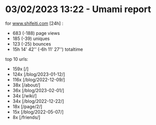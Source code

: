 # 03/02/2023 13:22 - Umami report
for www.shifeiti.com [24h] :

 - 683 (-188) page views
 - 185 (-39) uniques
 - 123 (-25) bounces
 - 15h 14' 42'' (-6h 11' 27'') totaltime


top 10 urls:
 - 159x [/]
 - 124x [/blog/2023-01-12/]
 - 116x [/blog/2022-12-09/]
 - 38x [/about/]
 - 36x [/blog/2023-02-01/]
 - 34x [/wiki/]
 - 34x [/blog/2022-12-22/]
 - 18x [/page/2/]
 - 15x [/blog/2022-05-07/]
 - 8x [/friends/]


